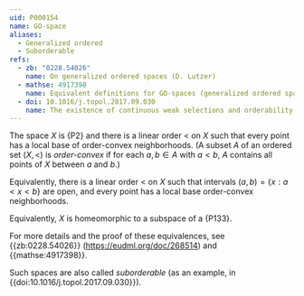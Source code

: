 ```yaml
---
uid: P000154
name: GO-space
aliases:
  - Generalized ordered
  - Suborderable
refs:
  - zb: "0228.54026"
    name: On generalized ordered spaces (D. Lutzer)
  - mathse: 4917398
    name: Equivalent definitions for GO-spaces (generalized ordered spaces)
  - doi: 10.1016/j.topol.2017.09.030
    name: The existence of continuous weak selections and orderability-type properties in products and filter spaces (Motooka et al.)
---
```


The space $X$ is {P2} and there is a linear order $<$ on $X$ such that every point
has a local base of order-convex neighborhoods.
(A subset $A$ of an ordered set $(X,<)$ is *order-convex* if for each $a,b\in A$ with $a<b$,
$A$ contains all points of $X$ between $a$ and $b$.)

Equivalently, there is a linear order $<$ on $X$ such that intervals $(a,b)=\{x:a<x<b\}$ are open,
and every point has a local base order-convex neighborhoods.

Equivalently, $X$ is homeomorphic to a subspace of a {P133}.

For more details and the proof of these equivalences, see {{zb:0228.54026}} (<https://eudml.org/doc/268514>)
and {{mathse:4917398}}.

Such spaces are also called *suborderable* (as an example, in {{doi:10.1016/j.topol.2017.09.030}}).
